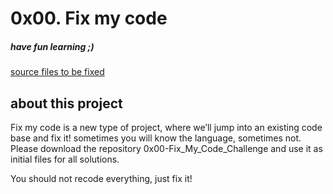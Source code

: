 # 0x00. Fix my code
##### have fun learning ;)
[source files to be fixed](https://intranet.alxswe.com/rltoken/GLYjW57NUS-s-JEsfjuNFA)
## about this project
Fix my code is a new type of project, where we’ll jump into an existing code base and fix it!
sometimes you will know the language, sometimes not.
Please download the repository 0x00-Fix_My_Code_Challenge and use it as initial files for all solutions.

You should not recode everything, just fix it!